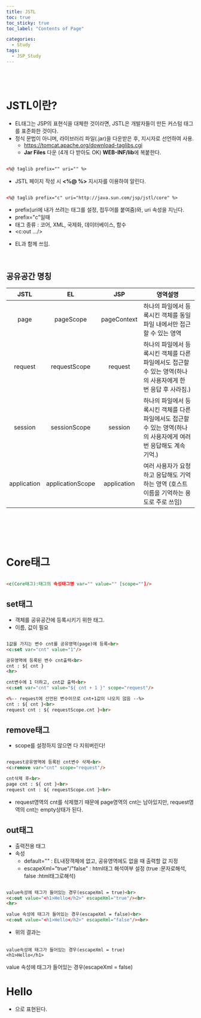 ```yaml
---
title: JSTL
toc: true
toc_sticky: true
toc_label: "Contents of Page"

categories:
  - Study
tags:
  - JSP_Study
---
```


<br><br>

# JSTL이란?
* EL태그는 JSP의 표현식을 대체한 것이라면, JSTL은 개발자들이 만든 커스텀 태그를 표준화한 것이다.
* 정식 문법이 아니며, 라이브러리 파일(.jar)을 다운받은 후, 지시자로 선언하여 사용.
  - https://tomcat.apache.org/download-taglibs.cgi
  - **Jar Files** 다운 (4개 다 받아도 OK) **WEB-INF/lib**에 복붙한다.

~~~html

<%@ taglib prefix="" uri="" %>

~~~

* JSTL 페이지 작성 시 **\<%@ %\>** 지시자를 이용하여 알린다.

~~~html

<%@ taglib prefix="c" uri="http://java.sun.com/jsp/jstl/core" %>

~~~

  - prefix(uri에 내가 쓰려는 태그를 설정, 접두어를 붙여줌)와, uri 속성을 지닌다.
  - prefix="c"일때
  - 태그 종류 : 코어, XML, 국제화, 데이터베이스, 함수
  - \<c:out .../\>

* EL과 함께 쓰임.

<br>

## 공유공간 명칭

|**JSTL**| **EL** | **JSP** | **영역설명** |
|:---:|:---:|:---:|---|
| page | pageScope | pageContext | 하나의 파일에서 등록시킨 객체를 동일 파일 내에서만 접근할 수 있는 영역 |
| request | requestScope | request | 하나의 파일에서 등록시킨 객체를 다른 파일에서도 접근할 수 있는 영역(하나의 사용자에게 한 번 응답 후 사라짐.) |
| session | sessionScope | session | 하나의 파일에서 등록시킨 객체를 다른 파일에서도 접근할 수 있는 영역(하나의 사용자에게 여러 번 응답해도 계속 기억.) |
| application | applicationScope | application | 여러 사용자가 요청하고 응답해도 기억하는 영역 (호스트 이름을 기억하는 용도로 주로 쓰임) |

<br><br><br><br>

# Core태그

~~~html

<c(Core태그):태그의 속성태그명 var="" value="" [scope=""]/>

~~~

## set태그
* 객체를 공유공간에 등록시키기 위한 태그.
* 이름, 값이 필요

~~~html

1값을 가지는 변수 cnt를 공유영역(page)에 등록<br>
<c:set var="cnt" value="1"/>

공유영역에 등록된 변수 cnt출력<br>
cnt : ${ cnt }
<hr>

cnt변수에 1 더하고, cnt값 출력<br>
<c:set var="cnt" value="${ cnt + 1 }" scope="request"/>

<%-- request에 선언된 변수이므로 cnt+1값이 나오지 않음 --%>
cnt : ${ cnt }<br>
request cnt : ${ requestScope.cnt }<br>

~~~

## remove태그
* scope를 설정하지 않으면 다 지워버린다!

~~~html

request공유영역에 등록된 cnt변수 삭제<br>
<c:remove var="cnt" scope="request"/>

cnt삭제 후<br>
page cnt : ${ cnt }<br>
request cnt : ${ requestScope.cnt }<br>

~~~

* request영역의 cnt를 삭제했기 때문에 page영역의 cnt는 남아있지만, request영역의 cnt는 empty상태가 된다.

## out태그
* 출력전용 태그
* 속성
  - default="" : EL내장객체에 없고, 공유영역에도 없을 때 출력할 값 지정
  - escapeXml="true"/"false" : html태그 해석여부 설정 (true :문자로해석, false :html태그로해석)

~~~html

value속성에 태그가 들어있는 경우(escapeXml = true)<br>
<c:out value="<h1>Hello</h2>" escapeXml="true"/><br>
<hr>

value 속성에 태그가 들어있는 경우(escapeXml = false)<br>
<c:out value="<h1>Hello</h2>" escapeXml="false"/><br>

~~~

* 위의 결과는

```

value속성에 태그가 들어있는 경우(escapeXml = true)
<h1>Hello</h1>

```
  
<html> 
value 속성에 태그가 들어있는 경우(escapeXml = false)<br>
<h1>Hello</h1>
</html>

* 으로 표현된다.
